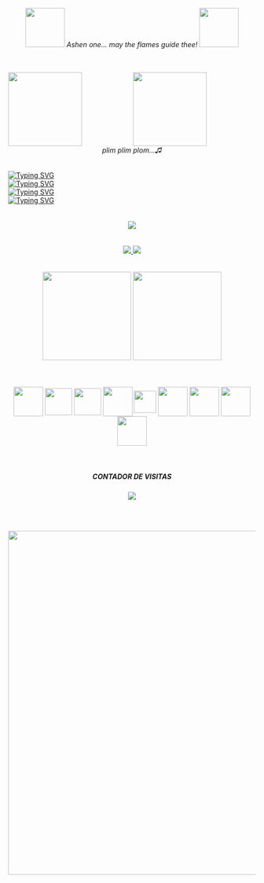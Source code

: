 <p align="center">
  <img width="80" height="80" src="https://media.tenor.com/images/a35bf9ff94bd56039e5b2bf93acd4ad7/tenor.gif" />
  <i>Ashen one... may the flames guide thee!</i>
  <img width="80" height="80" src="https://media.tenor.com/images/a35bf9ff94bd56039e5b2bf93acd4ad7/tenor.gif" />
</p>

<br>
<br>

<div align="center">
  <img align="left" height="150em" src="https://giffiles.alphacoders.com/146/14693.gif" />
  <img align="center" height="150em" src="https://giffiles.alphacoders.com/146/14623.gif" />
</div>

<div align="center">
  <i>plim plim plom...♫</i>
</div>

<br>
<br>

<div>
  <a href="https://git.io/typing-svg"><img src="https://readme-typing-svg.demolab.com?font=Fira+Code&pause=5000&color=30F700&width=470&lines=%7B%22developerAt%22%3A+%22Citybens+%26+Solarbens%22%7D" alt="Typing SVG" /></a><br>
  <a href="https://git.io/typing-svg"><img src="https://readme-typing-svg.demolab.com?font=Fira+Code&pause=5000&color=30F700&width=580&lines=%7B%22favouriteLanguages%22%3A+%5B%22Typescript%22%2C+%22Python%22%5D%7D" alt="Typing SVG" /></a><br>
  <a href="https://git.io/typing-svg"><img src="https://readme-typing-svg.demolab.com?font=Fira+Code&pause=5000&color=30F700&width=580&lines=%7B%22hobbie%22%3A+%22I+like+play+Souls+Like+games%22%7D" alt="Typing SVG" /></a><br>
  <a href="https://git.io/typing-svg"><img src="https://readme-typing-svg.demolab.com?font=Fira+Code&pause=5000&color=30F700&width=580&lines=%7B%22anotherCurious%22%3A+%22Ethical+Hacker+Begginer%22%7D" alt="Typing SVG" /></a><br>  
</div>

<br>
<br>

<div align="center">
  <img src="https://readme-typing-svg.herokuapp.com?font=Fira+Code&size=24&duration=100&pause=10&color=FF0000&center=true&vCenter=true&height=40&lines=Eяяoя+404+Not+Found" /> 
</div>

<br>
<br>

<div align="center">
  <a href="https://gabrielcarvalho.tech">
    <img src="https://img.shields.io/badge/PORTFOLIO-VISUALIZAR-blue&?style=for-the-badge&logo=appveyor"></img>
  </a>
  <a href="https://www.linkedin.com/in/gabriel-henrique-ita/">
    <img src="https://img.shields.io/badge/LINKEDIN-VISUALIZAR-blue&?style=for-the-badge&logo=linkedin"></img>
  </a>
</div>

<br>
<br>

<div align="center">  
  <img height="180em" src="https://github-readme-stats-git-masterrstaa-rickstaa.vercel.app/api?username=gabriel-cheng&show_icons=true&theme=radical&include_all_commits=true&count_private=true"/>
  <img height="180em" src="https://github-readme-stats-git-masterrstaa-rickstaa.vercel.app/api/top-langs/?username=gabriel-cheng&layout=compact&langs_count=7&theme=radical"/>
</div>
  
<br>
<br>

<div align="center"><br>  
  <img align="center" height="60" src="https://logospng.org/download/javascript/logo-javascript-1024.png"/>
  <img align="center" height="55" src="https://w7.pngwing.com/pngs/915/519/png-transparent-typescript-hd-logo-thumbnail.png"/>
  <img align="center" height="55" src="https://blog.4linux.com.br/wp-content/uploads/2019/12/node-js-1900x950_c.png"/>
  <img align="center" height="60" src="https://www.iteachrecruiters.com/img/blog/logo/react-native.png"/>
  <img align="center" height="45" src="https://upload.wikimedia.org/wikipedia/commons/thumb/9/95/Vue.js_Logo_2.svg/1200px-Vue.js_Logo_2.svg.png"/>  
  <img align="center" height="60" src="https://cdn.jsdelivr.net/gh/devicons/devicon/icons/python/python-original.svg"/>
  <img align="center" height="60" src="https://cdn.jsdelivr.net/gh/devicons/devicon/icons/csharp/csharp-original.svg"/>
  <img align="center" height="60" src="https://img.icons8.com/color/48/000000/c-programming.png"/>
  <img align="center" height="60" src="https://img.icons8.com/color/50/000000/c-plus-plus-logo.png"/>
</div>

<br>
<br>
  
<div align="center">
  <p align="center">
    <h5>CONTADOR DE VISITAS</h5>
    <img align="center" src="https://profile-counter.glitch.me/gabriel-cheng/count.svg" />
  </p>
</div>
 
##

<br>
<br>

<div align="center">
  <img width="700px" height="700px" src="https://steamuserimages-a.akamaihd.net/ugc/949596687984849134/E8F0E54013A3693BF9FF54801D5EABA4C114FF5F/?imw=5000&imh=5000&ima=fit&impolicy=Letterbox&imcolor=%23000000&letterbox=false" />
</div>
